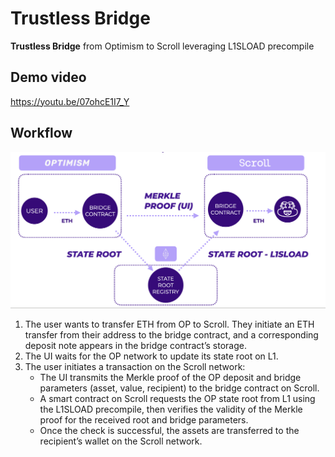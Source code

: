 # Trustless Bridge

**Trustless Bridge** from Optimism to Scroll leveraging L1SLOAD precompile

## Demo video

https://youtu.be/07ohcE1I7_Y

## Workflow

<img title="workflow" alt="workflow" src="./images/scheme.png">

1.	The user wants to transfer ETH from OP to Scroll. They initiate an ETH transfer from their address to the bridge contract, and a corresponding deposit note appears in the bridge contract’s storage.
2.	The UI waits for the OP network to update its state root on L1.
3.	The user initiates a transaction on the Scroll network:
	-	The UI transmits the Merkle proof of the OP deposit and bridge parameters (asset, value, recipient) to the bridge contract on Scroll.
	-	A smart contract on Scroll requests the OP state root from L1 using the L1SLOAD precompile, then verifies the validity of the Merkle proof for the received root and bridge parameters.
	-	Once the check is successful, the assets are transferred to the recipient’s wallet on the Scroll network.
